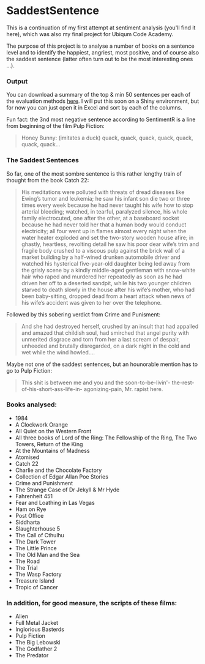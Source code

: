 # SaddestSentence

This is a continuation of my first attempt at sentiment analysis (you'll find it here), which was also my final project for Ubiqum Code Academy.

The purpose of this project is to analyse a number of books on a sentence level and to identify the happiest, angriest, most positive, and of course also the saddest sentence (latter often turn out to be the most interesting ones ...).

### Output

You can download a summary of the top & min 50 sentences per each of the evaluation methods [here](https://github.com/jorgschonau/SaddestSentence/blob/master/files/top50_sentimentr.csv). I will put this soon on a Shiny environment, but for now you can just open it in Excel and sort by each of the columns. 

Fun fact: the 3nd most negative sentence according to SentimentR is a line from beginning of the film Pulp Fiction:

>Honey Bunny: (imitates a duck) quack, quack, quack, quack, quack, quack, quack...


### The Saddest Sentences

So far, one of the most sombre sentence is this rather lengthy train of thought from the book Catch 22:

>His meditations were polluted with threats of dread diseases like Ewing’s tumor and leukemia; he saw his infant son die two or three times every week because he had never taught his wife how to stop arterial bleeding; watched, in tearful, paralyzed silence, his whole family electrocuted, one after the other, at a baseboard socket because he had never told her that a human body would conduct electricity; all four went up in flames almost every night when the water heater exploded and set the two-story wooden house afire; in ghastly, heartless, revolting detail he saw his poor dear wife’s trim and fragile body crushed to a viscous pulp against the brick wall of a market building by a half-wined drunken automobile driver and watched his hysterical five-year-old daughter being led away from the grisly scene by a kindly middle-aged gentleman with snow-white hair who raped and murdered her repeatedly as soon as he had driven her off to a deserted sandpit, while his two younger children starved to death slowly in the house after his wife’s mother, who had been baby-sitting, dropped dead from a heart attack when news of his wife’s accident was given to her over the telephone.

Followed by this sobering verdict from Crime and Punisment:

>And she had destroyed herself, crushed by an insult that had appalled and amazed that childish soul, had smirched that angel purity with unmerited disgrace and torn from her a last scream of despair, unheeded and brutally disregarded, on a dark night in the cold and wet while the wind howled....

Maybe not one of the saddest sentences, but an hounorable mention has to go to Pulp Fiction:

>This shit is between me and you and the soon-to-be-livin'- the-rest-of-his-short-ass-life-in- agonizing-pain, Mr. rapist here.


### Books analysed:

* 1984
* A Clockwork Orange
* All Quiet on the Western Front
* All three books of Lord of the Ring: The Fellowship of the Ring, The Two Towers, Return of the King
* At the Mountains of Madness
* Atomised
* Catch 22
* Charlie and the Chocolate Factory
* Collection of Edgar Allan Poe Stories
* Crime and Punishment
* The Strange Case of Dr Jekyll & Mr Hyde
* Fahrenheit 451
* Fear and Loathing in Las Vegas
* Ham on Rye
* Post Office
* Siddharta
* Slaughterhouse 5
* The Call of Cthulhu
* The Dark Tower
* The Little Prince
* The Old Man and the Sea
* The Road
* The Trial
* The Wasp Factory
* Treasure Island
* Tropic of Cancer

### In addition, for good measure, the scripts of these films:

* Alien
* Full Metal Jacket
* Inglorious Basterds
* Pulp Fiction
* The Big Lebowski
* The Godfather 2
* The Predator

